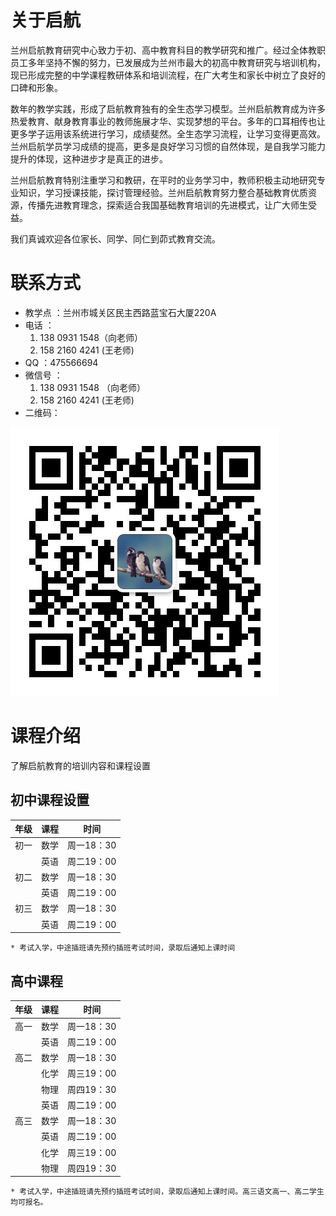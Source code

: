# 关于启航

   兰州启航教育研究中心致力于初、高中教育科目的教学研究和推广。经过全体教职员工多年坚持不懈的努力，已发展成为兰州市最大的初高中教育研究与培训机构，现已形成完整的中学课程教研体系和培训流程，在广大考生和家长中树立了良好的口碑和形象。  　　

   数年的教学实践，形成了启航教育独有的全生态学习模型。兰州启航教育成为许多热爱教育、献身教育事业的教师施展才华、实现梦想的平台。多年的口耳相传也让更多学子运用该系统进行学习，成绩斐然。全生态学习流程，让学习变得更高效。兰州启航学员学习成绩的提高，更多是良好学习习惯的自然体现，是自我学习能力提升的体现，这种进步才是真正的进步。

   兰州启航教育特别注重学习和教研，在平时的业务学习中，教师积极主动地研究专业知识，学习授课技能，探讨管理经验。兰州启航教育努力整合基础教育优质资源，传播先进教育理念，探索适合我国基础教育培训的先进模式，让广大师生受益。 　

   我们真诚欢迎各位家长、同学、同仁到茆式教育交流。 

# 联系方式

- 教学点 ：兰州市城关区民主西路蓝宝石大厦220A 
- 电话 ：
  1. 138 0931 1548（向老师）
  2. 158 2160 4241 (王老师)
- QQ ：475566694
- 微信号 ：
  1. 138 0931 1548 （向老师）
  2. 158 2160 4241 (王老师)
- 二维码：

![matrix-code](images/matrix-code.png)

# 课程介绍
 了解启航教育的培训内容和课程设置
##  初中课程设置

| 年级 | 课程 |    时间    |
| :--: | :--: | :--------: |
| 初一 | 数学 | 周一18：30 |
|      | 英语 | 周二19：00 |
| 初二 | 数学 | 周一18：30 |
|      | 英语 | 周二19：00 |
| 初三 | 数学 | 周一18：30 |
|      | 英语 | 周二19：00 |

```
* 考试入学，中途插班请先预约插班考试时间，录取后通知上课时间
```


##  高中课程

| 年级 | 课程 |    时间    |
| :--: | :--: | :--------: |
| 高一 | 数学 | 周一18：30 |
|      | 英语 | 周二19：00 |
| 高二 | 数学 | 周一18：30 |
|      | 化学 | 周三19：00 |
|      | 物理 | 周四19：30 |
|      | 英语 | 周二19：00 |
| 高三 | 数学 | 周一18：30 |
|      | 英语 | 周二19：00 |
|      | 化学 | 周三19：00 |
|      | 物理 | 周四19：30 |
```
* 考试入学，中途插班请先预约插班考试时间，录取后通知上课时间。高三语文高一、高二学生均可报名。
```
